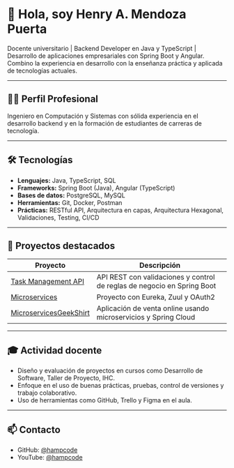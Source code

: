 # 👋 Hola, soy Henry A. Mendoza Puerta

Docente universitario | Backend Developer en Java y TypeScript | Desarrollo de aplicaciones empresariales con Spring Boot y Angular. Combino la experiencia en desarrollo con la enseñanza práctica y aplicada de tecnologías actuales.

---

## 👨‍🏫 Perfil Profesional

Ingeniero en Computación y Sistemas con sólida experiencia en el desarrollo backend y en la formación de estudiantes de carreras de tecnología.

---

## 🛠️ Tecnologías

- **Lenguajes:** Java, TypeScript, SQL
- **Frameworks:** Spring Boot (Java), Angular (TypeScript)
- **Bases de datos:** PostgreSQL, MySQL
- **Herramientas:** Git, Docker, Postman
- **Prácticas:** RESTful API, Arquitectura en capas, Arquitectura Hexagonal, Validaciones, Testing, CI/CD

---

## 🚀 Proyectos destacados

| Proyecto | Descripción |
|---------|-------------|
| [Task Management API](https://github.com/hampcode/taskmanagement-api) | API REST con validaciones y control de reglas de negocio en Spring Boot |
| [Microservices](https://github.com/hampcode/Microservices) | Proyecto con Eureka, Zuul y OAuth2 |
| [MicroservicesGeekShirt](https://github.com/hampcode/MicroservicesGeekShirt) | Aplicación de venta online usando microservicios y Spring Cloud |

---

## 🎓 Actividad docente

- Diseño y evaluación de proyectos en cursos como Desarrollo de Software, Taller de Proyecto, IHC.
- Enfoque en el uso de buenas prácticas, pruebas, control de versiones y trabajo colaborativo.
- Uso de herramientas como GitHub, Trello y Figma en el aula.

---

## 📫 Contacto

- GitHub: [@hampcode](https://github.com/hampcode)
- YouTube: [@hampcode](https://www.youtube.com/@hampcode)
